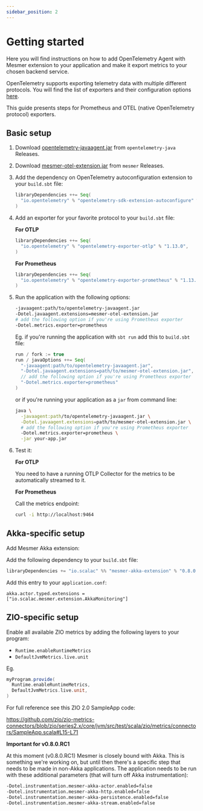 ```yaml
---
sidebar_position: 2
---
```


# Getting started

Here you will find instructions on how to add OpenTelemetry Agent with Mesmer extension to your application and make it export metrics to your chosen backend service.

OpenTelemetry supports exporting telemetry data with multiple different protocols. You will find the list of exporters and their configuration options [here](https://github.com/open-telemetry/opentelemetry-java/blob/main/sdk-extensions/autoconfigure/README.md#exporters).

This guide presents steps for Prometheus and OTEL (native OpenTelemetry protocol) exporters.

## Basic setup

1. Download [opentelemetry-javaagent.jar](https://github.com/open-telemetry/opentelemetry-java-instrumentation/releases/download/v1.12.0/opentelemetry-javaagent.jar) from `opentelemetry-java` Releases.

2. Download [mesmer-otel-extension.jar](https://github.com/ScalaConsultants/mesmer/releases/download/v0.8.0.RC1/mesmer-otel-extension.jar) from `mesmer` Releases.

3. Add the dependency on OpenTelemetry autoconfiguration extension to your `build.sbt` file:
   ```scala
   libraryDependencies ++= Seq(
     "io.opentelemetry" % "opentelemetry-sdk-extension-autoconfigure" % "1.13.0-alpha"
   )
   ```

4. Add an exporter for your favorite protocol to your `build.sbt` file:
   
   **For OTLP**
   ```scala
   libraryDependencies ++= Seq(
     "io.opentelemetry" % "opentelemetry-exporter-otlp" % "1.13.0",
   )
   ```

   **For Prometheus**
   ```scala
   libraryDependencies ++= Seq(
     "io.opentelemetry" % "opentelemetry-exporter-prometheus" % "1.13.0-alpha".
   )
   ```

5. Run the application with the following options:
   ```sh
   -javaagent:path/to/opentelemetry-javaagent.jar
   -Dotel.javaagent.extensions=mesmer-otel-extension.jar
   # add the following option if you're using Prometheus exporter
   -Dotel.metrics.exporter=prometheus
   ```
   Eg. if you're running the application with `sbt run` add this to `build.sbt` file:
   ```scala
   run / fork := true
   run / javaOptions ++= Seq(
     "-javaagent:path/to/opentelemetry-javaagent.jar",
     "-Dotel.javaagent.extensions=path/to/mesmer-otel-extension.jar",
     // add the following option if you're using Prometheus exporter
     "-Dotel.metrics.exporter=prometheus"
   )
   ```
   or if you're running your application as a `jar` from command line:
   ```sh
   java \
     -javaagent:path/to/opentelemetry-javaagent.jar \
     -Dotel.javaagent.extensions=path/to/mesmer-otel-extension.jar \
     # add the following option if you're using Prometheus exporter
     -Dotel.metrics.exporter=prometheus \
     -jar your-app.jar
   ```

6. Test it:
   
   **For OTLP**

   You need to have a running OTLP Collector for the metrics to be automatically streamed to it.

   **For Prometheus**

   Call the metrics endpoint:
   ```sh
   curl -i http://localhost:9464
   ```

## Akka-specific setup

Add Mesmer Akka extension:

   Add the following dependency to your `build.sbt` file:
   ```scala
   libraryDependencies += "io.scalac" %% "mesmer-akka-extension" % "0.8.0.RC1"
   ```

   Add this entry to your `application.conf`:
   ```
   akka.actor.typed.extensions = ["io.scalac.mesmer.extension.AkkaMonitoring"]
   ```

## ZIO-specific setup

Enable all available ZIO metrics by adding the following layers to your program:
- `Runtime.enableRuntimeMetrics`
- `DefaultJvmMetrics.live.unit`

Eg.
```scala
myProgram.provide(
  Runtime.enableRuntimeMetrics,
  DefaultJvmMetrics.live.unit,
)
```

For full reference see this ZIO 2.0 SampleApp code:

https://github.com/zio/zio-metrics-connectors/blob/zio/series2.x/core/jvm/src/test/scala/zio/metrics/connectors/SampleApp.scala#L15-L71

**Important for v0.8.0.RC1**

At this moment (v0.8.0.RC1) Mesmer is closely bound with Akka. This is something we're working on, but until then there's a specific step that needs to be made in non-Akka applications. The application needs to be run with these additional parameters (that will turn off Akka instrumentation):
```sh
-Dotel.instrumentation.mesmer-akka-actor.enabled=false
-Dotel.instrumentation.mesmer-akka-http.enabled=false
-Dotel.instrumentation.mesmer-akka-persistence.enabled=false
-Dotel.instrumentation.mesmer-akka-stream.enabled=false
```
